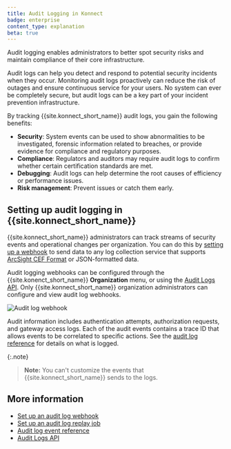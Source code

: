 ```yaml
---
title: Audit Logging in Konnect
badge: enterprise
content_type: explanation
beta: true
---
```


Audit logging enables administrators to better spot security risks and maintain compliance of their core infrastructure. 

Audit logs can help you detect and respond to potential security incidents when they occur. Monitoring audit logs proactively can reduce the risk of outages and ensure continuous service for your users. No system can ever be completely secure, but audit logs can be a key part of your incident prevention infrastructure.

By tracking {{site.konnect_short_name}} audit logs, you gain the following benefits:
* **Security**: System events can be used to show abnormalities to be investigated, forensic information related to breaches, or provide evidence for compliance and regulatory purposes.
* **Compliance**: Regulators and auditors may require audit logs to confirm whether certain certification standards are met.
* **Debugging**: Audit logs can help determine the root causes of efficiency or performance issues.
* **Risk management**: Prevent issues or catch them early.

## Setting up audit logging in {{site.konnect_short_name}}

{{site.konnect_short_name}} administrators can track streams of security events and operational changes per organization.
You can do this by [setting up a webhook](/konnect/org-management/audit-logging/webhook/) to send data to any 
log collection service that supports [ArcSight CEF Format](https://docs.centrify.com/Content/IntegrationContent/SIEM/arcsight-cef/arcsight-cef-format.htm) or JSON-formatted data.

Audit logging webhooks can be configured through the {{site.konenct_short_name}} **Organization** menu, or
using the [Audit Logs API](https://developer.konghq.com/spec/e46e7742-befb-49b1-9bf1-7cbe477ab818/d36126ee-ab8d-47b2-960f-5703da22cced).
Only {{site.konnect_short_name}} organization administrators can configure and view audit log webhooks. 

![Audit log webhook](/assets/images/docs/konnect/konnect-audit-log-webhook.png)

Audit information includes authentication attempts, authorization requests, and gateway access logs. 
Each of the audit events contains a trace ID that allows events to be correlated to specific actions. 
See the [audit log reference](/konnect/org-management/audit-logging/reference/) for details on what is logged.

{:.note}
> **Note:** You can't customize the events that {{site.konnect_short_name}} sends to the logs.

## More information
* [Set up an audit log webhook](/konnect/org-management/audit-logging/webhook/)
* [Set up an audit log replay job](/konnect/org-management/audit-logging/replay-job/)
* [Audit log event reference](/konnect/org-management/audit-logging/reference/)
* [Audit Logs API](https://developer.konghq.com/spec/e46e7742-befb-49b1-9bf1-7cbe477ab818/d36126ee-ab8d-47b2-960f-5703da22cced/)